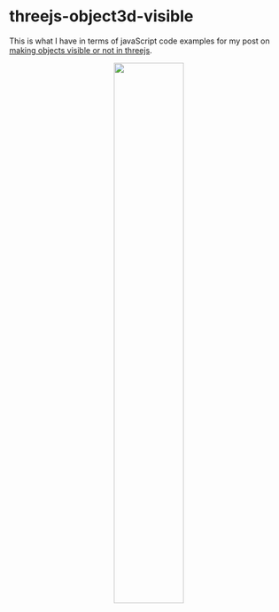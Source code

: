 # threejs-object3d-visible 

This is what I have in terms of javaScript code examples for my post on [making objects visible or not in threejs](https://dustinpfister.github.io/2021/05/24/threejs-object3d-visible/).


<div align="center">
      <a href="https://www.youtube.com/watch?v=ZbQaP60OaVo">
         <img src="https://img.youtube.com/vi/ZbQaP60OaVo/0.jpg" style="width:50%;">
      </a>
</div>
